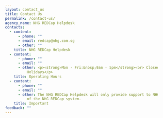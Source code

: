 ```yaml
---
layout: contact_us
title: Contact Us
permalink: /contact-us/
agency_name: NHG REDCap Helpdesk
contacts:
  - content:
      - phone: ""
      - email: redcap@nhg.com.sg
      - other: ""
    title: NHG REDCap Helpdesk
  - content:
      - phone: ""
      - email: ""
      - other: <p><strong>Mon - Fri:&nbsp;9am - 5pm</strong><br> Closed on Public
          Holidays</p>
    title: Operating Hours
  - content:
      - phone: ""
      - email: ""
      - other: The NHG REDCap Helpdesk will only provide support to NHG Staff and Users
          of the NHG REDCap system.
    title: Important
feedback: ""
---
```

